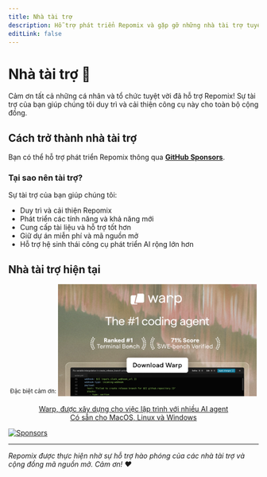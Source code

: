 ```yaml
---
title: Nhà tài trợ
description: Hỗ trợ phát triển Repomix và gặp gỡ những nhà tài trợ tuyệt vời của chúng tôi
editLink: false
---
```


# Nhà tài trợ 💖

Cảm ơn tất cả những cá nhân và tổ chức tuyệt vời đã hỗ trợ Repomix! Sự tài trợ của bạn giúp chúng tôi duy trì và cải thiện công cụ này cho toàn bộ cộng đồng.

## Cách trở thành nhà tài trợ

Bạn có thể hỗ trợ phát triển Repomix thông qua **[GitHub Sponsors](https://github.com/sponsors/yamadashy)**.

### Tại sao nên tài trợ?

Sự tài trợ của bạn giúp chúng tôi:
- Duy trì và cải thiện Repomix
- Phát triển các tính năng và khả năng mới
- Cung cấp tài liệu và hỗ trợ tốt hơn
- Giữ dự án miễn phí và mã nguồn mở
- Hỗ trợ hệ sinh thái công cụ phát triển AI rộng lớn hơn

## Nhà tài trợ hiện tại

<div align="center">
   <sup>Đặc biệt cảm ơn:</sup>

   <a href="https://go.warp.dev/repomix" target="_blank">
      <img alt="Warp sponsorship" width="400" src="https://raw.githubusercontent.com/warpdotdev/brand-assets/main/Github/Sponsor/Warp-Github-LG-01.png">
   </a>

  [Warp, được xây dựng cho việc lập trình với nhiều AI agent](https://go.warp.dev/repomix)  
  [Có sẵn cho MacOS, Linux và Windows](https://go.warp.dev/repomix)
</div>

[![Sponsors](https://cdn.jsdelivr.net/gh/yamadashy/sponsor-list/sponsors/sponsors.png)](https://github.com/sponsors/yamadashy)

---

*Repomix được thực hiện nhờ sự hỗ trợ hào phóng của các nhà tài trợ và cộng đồng mã nguồn mở. Cảm ơn! ❤️*